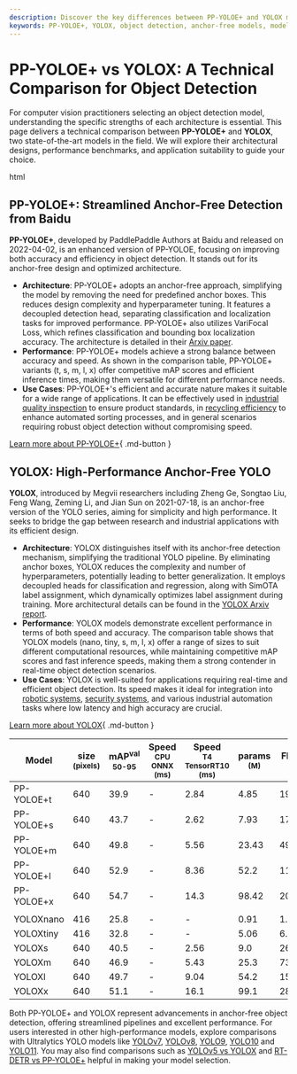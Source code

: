```yaml
---
description: Discover the key differences between PP-YOLOE+ and YOLOX models in architecture, performance, and applications for streamlined object detection.
keywords: PP-YOLOE+, YOLOX, object detection, anchor-free models, model comparison, performance benchmarks, decoupled detection head, machine learning, computer vision
---
```


# PP-YOLOE+ vs YOLOX: A Technical Comparison for Object Detection

For computer vision practitioners selecting an object detection model, understanding the specific strengths of each architecture is essential. This page delivers a technical comparison between **PP-YOLOE+** and **YOLOX**, two state-of-the-art models in the field. We will explore their architectural designs, performance benchmarks, and application suitability to guide your choice.

html

<script async src="https://cdn.jsdelivr.net/npm/chart.js"></script>
<script defer src="../../javascript/benchmark.js"></script>

<canvas id="modelComparisonChart" width="1024" height="400" active-models='["PP-YOLOE+", "YOLOX"]'></canvas>

## PP-YOLOE+: Streamlined Anchor-Free Detection from Baidu

**PP-YOLOE+**, developed by PaddlePaddle Authors at Baidu and released on 2022-04-02, is an enhanced version of PP-YOLOE, focusing on improving both accuracy and efficiency in object detection. It stands out for its anchor-free design and optimized architecture.

- **Architecture**: PP-YOLOE+ adopts an anchor-free approach, simplifying the model by removing the need for predefined anchor boxes. This reduces design complexity and hyperparameter tuning. It features a decoupled detection head, separating classification and localization tasks for improved performance. PP-YOLOE+ also utilizes VariFocal Loss, which refines classification and bounding box localization accuracy. The architecture is detailed in their [Arxiv paper](https://arxiv.org/abs/2203.16250).
- **Performance**: PP-YOLOE+ models achieve a strong balance between accuracy and speed. As shown in the comparison table, PP-YOLOE+ variants (t, s, m, l, x) offer competitive mAP scores and efficient inference times, making them versatile for different performance needs.
- **Use Cases**: PP-YOLOE+'s efficient and accurate nature makes it suitable for a wide range of applications. It can be effectively used in [industrial quality inspection](https://www.ultralytics.com/solutions/ai-in-manufacturing) to ensure product standards, in [recycling efficiency](https://www.ultralytics.com/blog/recycling-efficiency-the-power-of-vision-ai-in-automated-sorting) to enhance automated sorting processes, and in general scenarios requiring robust object detection without compromising speed.

[Learn more about PP-YOLOE+](https://github.com/PaddlePaddle/PaddleDetection/blob/release/2.8.1/configs/ppyoloe/README.md){ .md-button }

## YOLOX: High-Performance Anchor-Free YOLO

**YOLOX**, introduced by Megvii researchers including Zheng Ge, Songtao Liu, Feng Wang, Zeming Li, and Jian Sun on 2021-07-18, is an anchor-free version of the YOLO series, aiming for simplicity and high performance. It seeks to bridge the gap between research and industrial applications with its efficient design.

- **Architecture**: YOLOX distinguishes itself with its anchor-free detection mechanism, simplifying the traditional YOLO pipeline. By eliminating anchor boxes, YOLOX reduces the complexity and number of hyperparameters, potentially leading to better generalization. It employs decoupled heads for classification and regression, along with SimOTA label assignment, which dynamically optimizes label assignment during training. More architectural details can be found in the [YOLOX Arxiv report](https://arxiv.org/abs/2107.08430).
- **Performance**: YOLOX models demonstrate excellent performance in terms of both speed and accuracy. The comparison table shows that YOLOX models (nano, tiny, s, m, l, x) offer a range of sizes to suit different computational resources, while maintaining competitive mAP scores and fast inference speeds, making them a strong contender in real-time object detection scenarios.
- **Use Cases**: YOLOX is well-suited for applications requiring real-time and efficient object detection. Its speed makes it ideal for integration into [robotic systems](https://www.ultralytics.com/glossary/robotics), [security systems](https://www.ultralytics.com/blog/computer-vision-for-theft-prevention-enhancing-security), and various industrial automation tasks where low latency and high accuracy are crucial.

[Learn more about YOLOX](https://yolox.readthedocs.io/en/latest/){ .md-button }

| Model      | size<br><sup>(pixels) | mAP<sup>val<br>50-95 | Speed<br><sup>CPU ONNX<br>(ms) | Speed<br><sup>T4 TensorRT10<br>(ms) | params<br><sup>(M) | FLOPs<br><sup>(B) |
| ---------- | --------------------- | -------------------- | ------------------------------ | ----------------------------------- | ------------------ | ----------------- |
| PP-YOLOE+t | 640                   | 39.9                 | -                              | 2.84                                | 4.85               | 19.15             |
| PP-YOLOE+s | 640                   | 43.7                 | -                              | 2.62                                | 7.93               | 17.36             |
| PP-YOLOE+m | 640                   | 49.8                 | -                              | 5.56                                | 23.43              | 49.91             |
| PP-YOLOE+l | 640                   | 52.9                 | -                              | 8.36                                | 52.2               | 110.07            |
| PP-YOLOE+x | 640                   | 54.7                 | -                              | 14.3                                | 98.42              | 206.59            |
|            |                       |                      |                                |                                     |                    |                   |
| YOLOXnano  | 416                   | 25.8                 | -                              | -                                   | 0.91               | 1.08              |
| YOLOXtiny  | 416                   | 32.8                 | -                              | -                                   | 5.06               | 6.45              |
| YOLOXs     | 640                   | 40.5                 | -                              | 2.56                                | 9.0                | 26.8              |
| YOLOXm     | 640                   | 46.9                 | -                              | 5.43                                | 25.3               | 73.8              |
| YOLOXl     | 640                   | 49.7                 | -                              | 9.04                                | 54.2               | 155.6             |
| YOLOXx     | 640                   | 51.1                 | -                              | 16.1                                | 99.1               | 281.9             |

Both PP-YOLOE+ and YOLOX represent advancements in anchor-free object detection, offering streamlined pipelines and excellent performance. For users interested in other high-performance models, explore comparisons with Ultralytics YOLO models like [YOLOv7](https://docs.ultralytics.com/models/yolov7/), [YOLOv8](https://docs.ultralytics.com/models/yolov8/), [YOLO9](https://docs.ultralytics.com/models/yolov9/), [YOLO10](https://docs.ultralytics.com/models/yolov10/) and [YOLO11](https://docs.ultralytics.com/models/yolo11/). You may also find comparisons such as [YOLOv5 vs YOLOX](https://docs.ultralytics.com/compare/yolov5-vs-yolox/) and [RT-DETR vs PP-YOLOE+](https://docs.ultralytics.com/compare/rtdetr-vs-pp-yoloe/) helpful in making your model selection.
